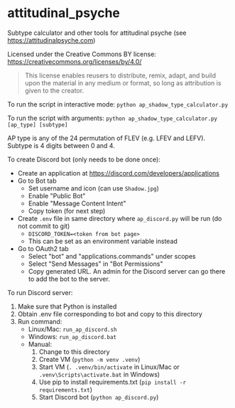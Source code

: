 # attitudinal_psyche

Subtype calculator and other tools for attitudinal psyche (see https://attitudinalpsyche.com)

Licensed under the Creative Commons BY license: https://creativecommons.org/licenses/by/4.0/

> This license enables reusers to distribute, remix, adapt, and build upon the material in any medium or format, so long as attribution is given to the creator.

To run the script in interactive mode: `python ap_shadow_type_calculator.py`

To run the script with arguments: `python ap_shadow_type_calculator.py [ap_type] [subtype]`

AP type is any of the 24 permutation of FLEV (e.g. LFEV and LEFV).
Subtype is 4 digits between 0 and 4.

To create Discord bot (only needs to be done once):
- Create an application at https://discord.com/developers/applications
- Go to Bot tab
  - Set username and icon (can use `Shadow.jpg`) 
  - Enable "Public Bot"
  - Enable "Message Content Intent"
  - Copy token (for next step)
- Create `.env` file in same directory where `ap_discord.py` will be run (do not commit to git)
  - `DISCORD_TOKEN=<token from bot page>` 
  - This can be set as an environment variable instead
- Go to OAuth2 tab
  - Select "bot" and "applications.commands" under scopes
  - Select "Send Messages" in "Bot Permissions"
  - Copy generated URL. An admin for the Discord server can go there to add the bot to the server.

To run Discord server:
1. Make sure that Python is installed
2. Obtain .env file corresponding to bot and copy to this directory 
3. Run command:
   - Linux/Mac: `run_ap_discord.sh`
   - Windows: `run_ap_discord.bat`
   - Manual:
     1. Change to this directory
     2. Create VM (`python -m venv .venv`)
     3. Start VM (`. .venv/bin/activate` in Linux/Mac or `.venv\Scripts\activate.bat` in Windows)
     4. Use pip to install requirements.txt (`pip install -r requirements.txt`)
     5. Start Discord bot (`python ap_discord.py`)